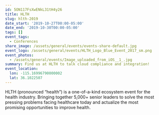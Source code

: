 ```yaml
---
id: 5ON117FsXwENkL31tH4y26
title: HLTH
slug: hlth-2019
date_start: '2019-10-27T00:00-05:00'
date_end: '2019-10-30T00:00-05:00'
tags: []
event_tags:
  - Conferences
share_image: /assets/general/events/events-share-default.jpg
event_logo: /assets/general/events/HLTH_Logo_Blue_Event_2017_sm.png
event_photos:
  - /assets/general/events/Image_uploaded_from_iOS__1_.jpg
summary: Find us at HLTH to talk cloud compliance and integration!
event_location:
  lon: -115.16996790000002
  lat: 36.1022507
---
```

HLTH (pronounced “health”) is a one-of-a-kind ecosystem event for the health industry. Bringing together 5,000+ senior leaders to solve the most pressing problems facing healthcare today and actualize the most promising opportunities to improve health.
  